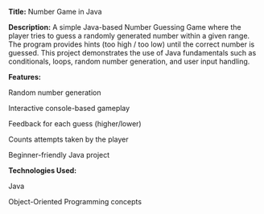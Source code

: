 **Title:** Number Game in Java

**Description:**
A simple Java-based Number Guessing Game where the player tries to guess a randomly generated number within a given range. The program provides hints (too high / too low) until the correct number is guessed. This project demonstrates the use of Java fundamentals such as conditionals, loops, random number generation, and user input handling.

**Features:**

Random number generation

Interactive console-based gameplay

Feedback for each guess (higher/lower)

Counts attempts taken by the player

Beginner-friendly Java project

**Technologies Used:**

Java

Object-Oriented Programming concepts
